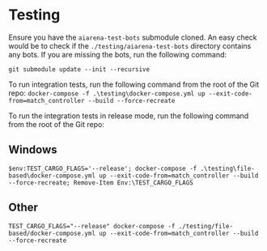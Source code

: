 # Testing

Ensure you have the `aiarena-test-bots` submodule cloned. An easy check would be to check if the `./testing/aiarena-test-bots` 
directory contains any bots. If you are missing the bots, run the following command:

`git submodule update --init --recursive`

To run integration tests,  run the following command from the root of the Git repo:
`docker-compose -f .\testing\docker-compose.yml up --exit-code-from=match_controller --build --force-recreate`

To run the integration tests in release mode, run the following command from the root of the Git repo:
## Windows
`$env:TEST_CARGO_FLAGS='--release'; docker-compose -f .\testing\file-based\docker-compose.yml up --exit-code-from=match_controller --build --force-recreate; Remove-Item Env:\TEST_CARGO_FLAGS`

## Other 
`TEST_CARGO_FLAGS="--release" docker-compose -f ./testing/file-based/docker-compose.yml up --exit-code-from=match_controller --build --force-recreate`
